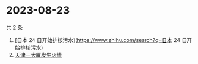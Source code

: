 # 2023-08-23

共 2 条

<!-- BEGIN ZHIHUSEARCH -->
<!-- 最后更新时间 Wed Aug 23 2023 04:08:53 GMT+0800 (China Standard Time) -->
1. [日本 24 日开始排核污水](https://www.zhihu.com/search?q=日本 24 日开始排核污水)
1. [天津一大厦发生火情](https://www.zhihu.com/search?q=天津一大厦发生火情)
<!-- END ZHIHUSEARCH -->
